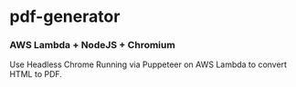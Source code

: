# pdf-generator

### AWS Lambda + NodeJS + Chromium

Use Headless Chrome Running via Puppeteer on AWS Lambda to convert HTML to PDF.
